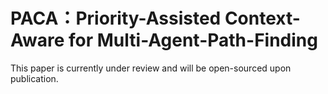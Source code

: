 # PACA：Priority-Assisted Context-Aware for Multi-Agent-Path-Finding

This paper is currently under review and will be open-sourced upon publication.
